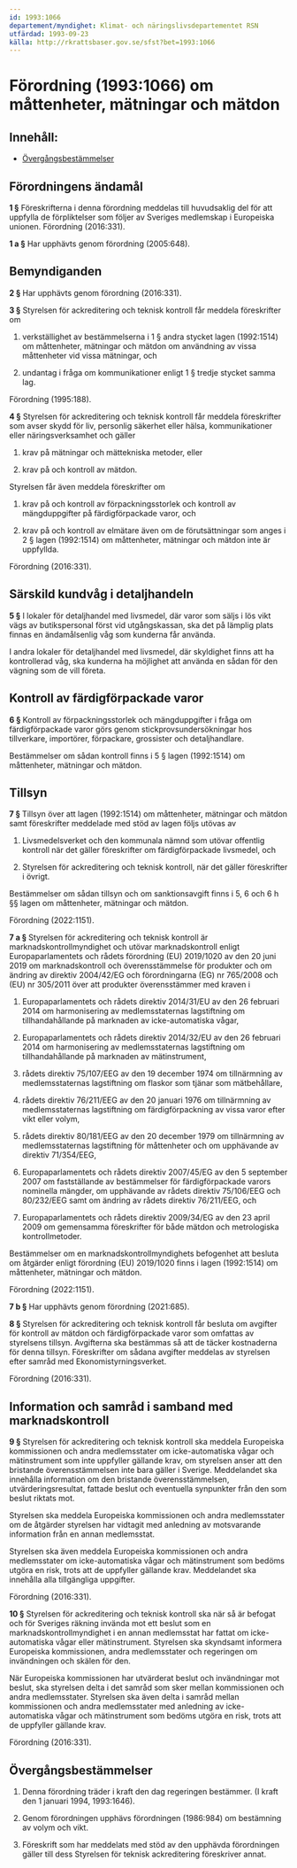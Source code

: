 ```yaml
---
id: 1993:1066
departement/myndighet: Klimat- och näringslivsdepartementet RSN
utfärdad: 1993-09-23
källa: http://rkrattsbaser.gov.se/sfst?bet=1993:1066
---
```


# Förordning (1993:1066) om måttenheter, mätningar och mätdon

## Innehåll:

- [Övergångsbestämmelser](#overgangsbestammelser)

## Förordningens ändamål

**1 §** Föreskrifterna i denna förordning meddelas till huvudsaklig del för att uppfylla de förpliktelser som följer av Sveriges medlemskap i Europeiska unionen. Förordning (2016:331).

**1 a §** Har upphävts genom förordning (2005:648).

## Bemyndiganden

**2 §** Har upphävts genom förordning (2016:331).

**3 §** Styrelsen för ackreditering och teknisk kontroll får meddela föreskrifter om

1. verkställighet av bestämmelserna i 1 § andra stycket lagen (1992:1514) om måttenheter, mätningar och mätdon om användning av vissa måttenheter vid vissa mätningar, och

2. undantag i fråga om kommunikationer enligt 1 § tredje stycket samma lag.

Förordning (1995:188).

**4 §** Styrelsen för ackreditering och teknisk kontroll får meddela föreskrifter som avser skydd för liv, personlig säkerhet eller hälsa, kommunikationer eller näringsverksamhet och gäller

1. krav på mätningar och mättekniska metoder, eller

2. krav på och kontroll av mätdon.

Styrelsen får även meddela föreskrifter om

1. krav på och kontroll av förpackningsstorlek och kontroll av mängduppgifter på färdigförpackade varor, och

2. krav på och kontroll av elmätare även om de förutsättningar som anges i 2 § lagen (1992:1514) om måttenheter, mätningar och mätdon inte är uppfyllda.

Förordning (2016:331).

## Särskild kundvåg i detaljhandeln

**5 §** I lokaler för detaljhandel med livsmedel, där varor som säljs i lös vikt vägs av butikspersonal först vid utgångskassan, ska det på lämplig plats finnas en ändamålsenlig våg som kunderna får använda.

I andra lokaler för detaljhandel med livsmedel, där skyldighet finns att ha kontrollerad våg, ska kunderna ha möjlighet att använda en sådan för den vägning som de vill företa.

## Kontroll av färdigförpackade varor

**6 §** Kontroll av förpackningsstorlek och mängduppgifter i fråga om färdigförpackade varor görs genom stickprovsundersökningar hos tillverkare, importörer, förpackare, grossister och detaljhandlare.

Bestämmelser om sådan kontroll finns i 5 § lagen (1992:1514) om måttenheter, mätningar och mätdon.

## Tillsyn

**7 §** Tillsyn över att lagen (1992:1514) om måttenheter, mätningar och mätdon samt föreskrifter meddelade med stöd av lagen följs utövas av

1. Livsmedelsverket och den kommunala nämnd som utövar offentlig kontroll när det gäller föreskrifter om färdigförpackade livsmedel, och

2. Styrelsen för ackreditering och teknisk kontroll, när det gäller föreskrifter i övrigt.

Bestämmelser om sådan tillsyn och om sanktionsavgift finns i 5, 6 och 6 h §§ lagen om måttenheter, mätningar och mätdon.

Förordning (2022:1151).

**7 a §** Styrelsen för ackreditering och teknisk kontroll är marknadskontrollmyndighet och utövar marknadskontroll enligt Europaparlamentets och rådets förordning (EU) 2019/1020 av den 20 juni 2019 om marknadskontroll och överensstämmelse för produkter och om ändring av direktiv 2004/42/EG och förordningarna (EG) nr 765/2008 och (EU) nr 305/2011 över att produkter överensstämmer med kraven i

1. Europaparlamentets och rådets direktiv 2014/31/EU av den 26 februari 2014 om harmonisering av medlemsstaternas lagstiftning om tillhandahållande på marknaden av icke-automatiska vågar,

2. Europaparlamentets och rådets direktiv 2014/32/EU av den 26 februari 2014 om harmonisering av medlemsstaternas lagstiftning om tillhandahållande på marknaden av mätinstrument,

3. rådets direktiv 75/107/EEG av den 19 december 1974 om tillnärmning av medlemsstaternas lagstiftning om flaskor som tjänar som mätbehållare,

4. rådets direktiv 76/211/EEG av den 20 januari 1976 om tillnärmning av medlemsstaternas lagstiftning om färdigförpackning av vissa varor efter vikt eller volym,

5. rådets direktiv 80/181/EEG av den 20 december 1979 om tillnärmning av medlemsstaternas lagstiftning för måttenheter och om upphävande av direktiv 71/354/EEG,

6. Europaparlamentets och rådets direktiv 2007/45/EG av den 5 september 2007 om fastställande av bestämmelser för färdigförpackade varors nominella mängder, om upphävande av rådets direktiv 75/106/EEG och 80/232/EEG samt om ändring av rådets direktiv 76/211/EEG, och

7. Europaparlamentets och rådets direktiv 2009/34/EG av den 23 april 2009 om gemensamma föreskrifter för både mätdon och metrologiska kontrollmetoder.

Bestämmelser om en marknadskontrollmyndighets befogenhet att besluta om åtgärder enligt förordning (EU) 2019/1020 finns i lagen (1992:1514) om måttenheter, mätningar och mätdon.

Förordning (2022:1151).

**7 b §** Har upphävts genom förordning (2021:685).

**8 §** Styrelsen för ackreditering och teknisk kontroll får besluta om avgifter för kontroll av mätdon och färdigförpackade varor som omfattas av styrelsens tillsyn. Avgifterna ska bestämmas så att de täcker kostnaderna för denna tillsyn. Föreskrifter om sådana avgifter meddelas av styrelsen efter samråd med Ekonomistyrningsverket.

Förordning (2016:331).

## Information och samråd i samband med marknadskontroll

**9 §** Styrelsen för ackreditering och teknisk kontroll ska meddela Europeiska kommissionen och andra medlemsstater om icke-automatiska vågar och mätinstrument som inte uppfyller gällande krav, om styrelsen anser att den bristande överensstämmelsen inte bara gäller i Sverige. Meddelandet ska innehålla information om den bristande överensstämmelsen, utvärderingsresultat, fattade beslut och eventuella synpunkter från den som beslut riktats mot.

Styrelsen ska meddela Europeiska kommissionen och andra medlemsstater om de åtgärder styrelsen har vidtagit med anledning av motsvarande information från en annan medlemsstat.

Styrelsen ska även meddela Europeiska kommissionen och andra medlemsstater om icke-automatiska vågar och mätinstrument som bedöms utgöra en risk, trots att de uppfyller gällande krav. Meddelandet ska innehålla alla tillgängliga uppgifter.

Förordning (2016:331).

**10 §** Styrelsen för ackreditering och teknisk kontroll ska när så är befogat och för Sveriges räkning invända mot ett beslut som en marknadskontrollmyndighet i en annan medlemsstat har fattat om icke-automatiska vågar eller mätinstrument. Styrelsen ska skyndsamt informera Europeiska kommissionen, andra medlemsstater och regeringen om invändningen och skälen för den.

När Europeiska kommissionen har utvärderat beslut och invändningar mot beslut, ska styrelsen delta i det samråd som sker mellan kommissionen och andra medlemsstater. Styrelsen ska även delta i samråd mellan kommissionen och andra medlemsstater med anledning av icke-automatiska vågar och mätinstrument som bedöms utgöra en risk, trots att de uppfyller gällande krav.

Förordning (2016:331).

## Övergångsbestämmelser

1. Denna förordning träder i kraft den dag regeringen bestämmer. (I kraft den 1 januari 1994, 1993:1646).

2. Genom förordningen upphävs förordningen (1986:984) om bestämning av volym och vikt.

3. Föreskrift som har meddelats med stöd av den upphävda förordningen gäller till dess Styrelsen för teknisk ackreditering föreskriver annat.